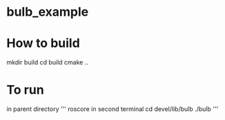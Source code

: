 # bulb_example

# How to build
mkdir build
cd build 
cmake ..

# To run
in parent directory 
'''
roscore
in second terminal
cd devel/lib/bulb
./bulb
'''
